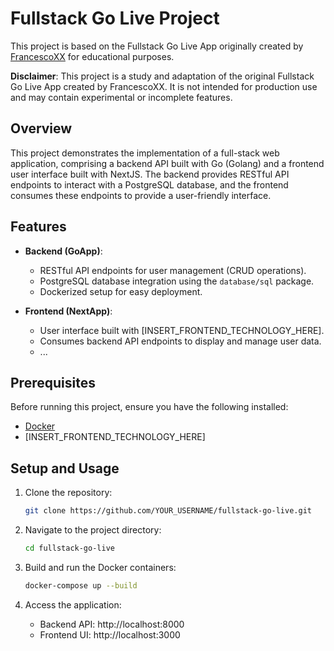 # Fullstack Go Live Project

This project is based on the Fullstack Go Live App originally created by [FrancescoXX](https://github.com/FrancescoXX/go-fullstack-app) for educational purposes.

**Disclaimer**: This project is a study and adaptation of the original Fullstack Go Live App created by FrancescoXX. It is not intended for production use and may contain experimental or incomplete features.

## Overview

This project demonstrates the implementation of a full-stack web application, comprising a backend API built with Go (Golang) and a frontend user interface built with NextJS. The backend provides RESTful API endpoints to interact with a PostgreSQL database, and the frontend consumes these endpoints to provide a user-friendly interface.

## Features

- **Backend (GoApp)**:
  - RESTful API endpoints for user management (CRUD operations).
  - PostgreSQL database integration using the `database/sql` package.
  - Dockerized setup for easy deployment.

- **Frontend (NextApp)**:
  - User interface built with [INSERT_FRONTEND_TECHNOLOGY_HERE].
  - Consumes backend API endpoints to display and manage user data.
  - ...

## Prerequisites

Before running this project, ensure you have the following installed:

- [Docker](https://www.docker.com/)
- [INSERT_FRONTEND_TECHNOLOGY_HERE]

## Setup and Usage

1. Clone the repository:

   ```bash
   git clone https://github.com/YOUR_USERNAME/fullstack-go-live.git

2. Navigate to the project directory:

    ```bash
    cd fullstack-go-live


3. Build and run the Docker containers:

    ```bash
    docker-compose up --build

4. Access the application:
    - Backend API: http://localhost:8000
    - Frontend UI: http://localhost:3000
